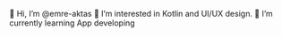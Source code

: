 👋 Hi, I’m @emre-aktas
👀 I’m interested in Kotlin and UI/UX design.
🌱 I’m currently learning App developing

